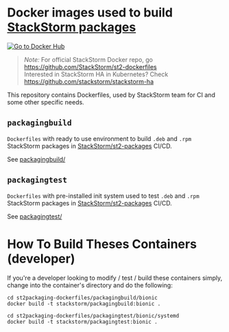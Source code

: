 # Docker images used to build [StackStorm packages](https://github.com/stackstorm/st2-packages)
[![Go to Docker Hub](https://img.shields.io/badge/Docker%20Hub-%E2%86%92-blue.svg)](https://hub.docker.com/r/stackstorm/)

> *Note:*
For official StackStorm Docker repo, go https://github.com/StackStorm/st2-dockerfiles<br>
Interested in StackStorm HA in Kubernetes? Check https://github.com/stackstorm/stackstorm-ha

This repository contains Dockerfiles, used by StackStorm team for CI and some other specific needs.
## `packagingbuild`
`Dockerfiles` with ready to use environment to build `.deb` and `.rpm` StackStorm packages in [StackStorm/st2-packages](https://github.com/StackStorm/st2-packages/blob/master/docker-compose.circle.yml) CI/CD.

See [packagingbuild/](packagingbuild/)

## `packagingtest`
`Dockerfiles` with pre-installed init system used to test `.deb` and `.rpm` StackStorm packages in [StackStorm/st2-packages](https://github.com/StackStorm/st2-packages/blob/master/docker-compose.circle.yml) CI/CD.

See [packagingtest/](packagingtest/)

# How To Build Theses Containers (developer)

If you're a developer looking to modify / test / build these containers simply, change into 
the container's directory and do the following:

``` shell
cd st2packaging-dockerfiles/packagingbuild/bionic
docker build -t stackstorm/packagingbuild:bionic .

cd st2packaging-dockerfiles/packagingtest/bionic/systemd
docker build -t stackstorm/packagingtest:bionic .
```
